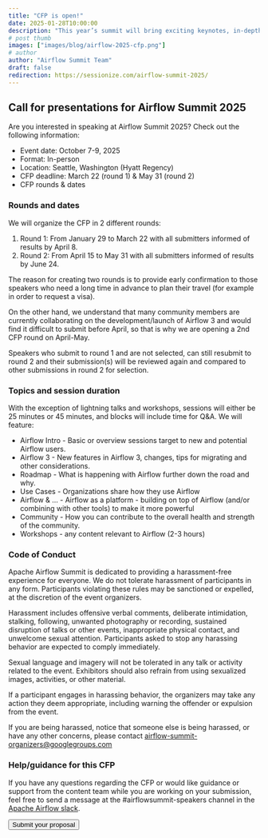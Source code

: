 ```yaml
---
title: "CFP is open!"
date: 2025-01-28T10:00:00
description: "This year’s summit will bring exciting keynotes, in-depth technical content, use cases and hands-on workshops, with a big focus on Airflow 3. Join us!"
# post thumb
images: ["images/blog/airflow-2025-cfp.png"]
# author
author: "Airflow Summit Team"
draft: false
redirection: https://sessionize.com/airflow-summit-2025/
---
```


## Call for presentations for Airflow Summit 2025

Are you interested in speaking at Airflow Summit 2025? Check out the following information:

* Event date: October 7-9, 2025
* Format: In-person
* Location: Seattle, Washington (Hyatt Regency)
* CFP deadline: March 22 (round 1) & May 31 (round 2)
* CFP rounds & dates

### Rounds and dates
We will organize the CFP in 2 different rounds:

1. Round 1: From January 29 to March 22 with all submitters informed of results by April 8.  
2. Round 2: From April 15 to May 31 with all submitters informed of results by June 24.

The reason for creating two rounds is to provide early confirmation to those speakers who need a long time in advance to plan their travel (for example in order to request a visa).

On the other hand, we understand that many community members are currently collaborating on the development/launch of Airflow 3 and would find it difficult to submit before April, so that is why we are opening a 2nd CFP round on April-May.  

Speakers who submit to round 1 and are not selected, can still resubmit to round 2 and their submission(s) will be reviewed again and compared to other submissions in round 2 for selection.

### Topics and session duration

With the exception of lightning talks and workshops, sessions will either be 25 minutes or 45  minutes, and blocks will include time for Q&A. We will feature:

 * Airflow Intro - Basic or overview sessions target to new and potential Airflow users.
 * Airflow 3 - New features in Airflow 3, changes, tips for migrating and other considerations.
 * Roadmap - What is happening with Airflow further down the road and why.
 * Use Cases - Organizations share how they use Airflow 
 * Airflow & … - Airflow as a platform - building on top of Airflow (and/or combining with other tools) to make it more powerful
 * Community - How you can contribute to the overall health and strength of the community.
 * Workshops - any content relevant to Airflow  (2-3 hours)

### Code of Conduct

Apache Airflow Summit is dedicated to providing a harassment-free experience for everyone. We do not tolerate harassment of participants in any form. Participants violating these rules may be sanctioned or expelled, at the discretion of the event organizers.

Harassment includes offensive verbal comments, deliberate intimidation, stalking, following, unwanted photography or recording, sustained disruption of talks or other events, inappropriate physical contact, and unwelcome sexual attention. Participants asked to stop any harassing behavior are expected to comply immediately.

Sexual language and imagery will not be tolerated in any talk or activity related to the event. Exhibitors should also refrain from using sexualized images, activities, or other material. 

If a participant engages in harassing behavior, the organizers may take any action they deem appropriate, including warning the offender or expulsion from the event. 

If you are being harassed, notice that someone else is being harassed, or have any other concerns, please contact airflow-summit-organizers@googlegroups.com

### Help/guidance for this CFP

If you have any questions regarding the CFP or would like guidance or support from the content team while you are working on your submission, feel free to send a message at the #airflowsummit-speakers channel in the [Apache Airflow slack](https://apache-airflow.slack.com/).

<a href="https://sessionize.com/airflow-summit-2025/" target="_blank" >
<button class="btn text-white my-3 btn-rounded btn-primary text-uppercase">Submit your proposal</button>
</a>        
